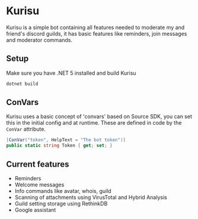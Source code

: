 # Kurisu

Kurisu is a simple bot containing all features needed to moderate my and friend's discord guilds, it has basic features like reminders, join messages and moderator commands.

## Setup

Make sure you have .NET 5 installed and build Kurisu
```powershell
dotnet build
```

## ConVars

Kurisu uses a basic concept of 'convars' based on Source SDK, you can set this in the initial config and at runtime. These are defined in code by the `ConVar` attribute.
```cs
[ConVar("token", HelpText = "The bot token")]
public static string Token { get; set; }
```

## Current features

- Reminders
- Welcome messages
- Info commands like avatar, whois, guild
- Scanning of attachments using VirusTotal and Hybrid Analysis
- Guild setting storage using RethinkDB
- Google assistant

